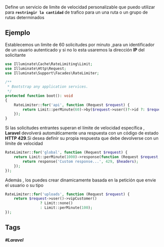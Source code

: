 Define un servicio de limite de velocidad personalizable que puedo utilizar para **`restringir la cantidad`** de trafico para un una ruta o un grupo de rutas determinados

## Ejemplo

Establecemos un limite de 60 solicitudes por minuto ,para un identificador de un usuario autenticado y si no lo esta usaremos la dirección **IP** del solicitante

```php
use Illuminate\Cache\RateLimiting\Limit;
use Illuminate\Http\Request;
use Illuminate\Support\Facades\RateLimiter;
 
/**
 * Bootstrap any application services.
 */
protected function boot(): void
{
    RateLimiter::for('api', function (Request $request) {
        return Limit::perMinute(60)->by($request->user()?->id ?: $request->ip());
    });
}
```

Si las solicitudes entrantes superan el límite de velocidad específica , **Laravel** devolverá automáticamente una respuesta con un código de estado **HTTP 429**.Si desea definir su propia respuesta que debe devolverse con un límite de velocidad

```php
RateLimiter::for('global', function (Request $request) {
    return Limit::perMinute(1000)->response(function (Request $request, array $headers) {
        return response('Custom response...', 429, $headers);
    });
});
```

Además , los puedes crear dinamicamente basada en la petición que envie el usuario o su tipo 

```php
RateLimiter::for('uploads', function (Request $request) {
    return $request->user()->vipCustomer()
                ? Limit::none()
                : Limit::perMinute(100);
});
```

## Tags

##### #Laravel